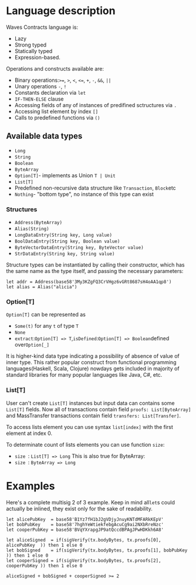 # Language description

Waves Contracts language is:

* Lazy
* Strong typed
* Statically typed
* Expression-based.

Operations and constructs available are:

* Binary operations:`>=`, `>`, `<`, `<=`, `+`, `-`, `&&`, `||`
* Unary operations `-`, `!`
* Constants declaration via `let`
* `IF-THEN-ELSE` clause
* Accessing fields of any of instances of predifined sctructures via `.`
* Accessing list element by index `[]`
* Calls to predefined functions via `()`

## Available data types

* `Long`
* `String`
* `Boolean`
* `ByteArray`
* `Option[T]`- implements as Union `T | Unit`
* `List[T]`
* Predefined non-recursive data structure like `Transaction`, `Block`etc
* `Nothing`- "bottom type", no instance of this type can exist

### Structures

* `Address(ByteArray)`
* `Alias(String)`
* `LongDataEntry(String key, Long value)`
* `BoolDataEntry(String key, Boolean value)`
* `ByteVectorDataEntry(String key, ByteVector value)`
* `StrDataEntry(String key, String value)`

Structure types can be instantiated by calling their constructor, which has the same name as the type itself, and passing the necessary parameters:
```
let addr = Address(base58'3My3KZgFQ3CrVHgz6vGRt8687sH4oAA1qp8')
let alias = Alias("alicia")
```

### Option\[T\]

`Option[T]` can be represented as

* `Some(t)` for any `t` of type `T`
* `None`
* `extract`:`Option[T] => T`,`isDefined`:`Option[T] => Boolean`defined over`Option[_]`

It is higher-kind data type indicating a possibility of absence of value of inner type. This rather popular construct from functional programming languages\(Haskell, Scala, Clojure\) nowdays gets included in majority of standard libraries for many popular languages like Java, C\#, etc.


### List\[T\]

User can't create `List[T]` instances but input data can contains some `List[T]` fields.
Now all of transactions contain field `proofs: List[ByteArray]` and MassTransfer transactions contain field `transfers: List[Transfer]`.

To access lists element you can use syntax `list[index]` with the first element at index 0.

To determinate count of lists elements you can use function `size`:
* `size `: `List[T] => Long`
This is also true for ByteArray:
* `size `: `ByteArray => Long`

# Examples

Here's a complete multisig 2 of 3 example. Keep in mind all`let`s could actually be inlined, they exist only for the sake of readability.

```
let alicePubKey  = base58'B1Yz7fH1bJ2gVDjyJnuyKNTdMFARkKEpV'
let bobPubKey    = base58'7hghYeWtiekfebgAcuCg9ai2NXbRreNzc'
let cooperPubKey = base58'BVqYXrapgJP9atQccdBPAgJPwHDKkh6A8'

let aliceSigned  = if(sigVerify(tx.bodyBytes, tx.proofs[0], alicePubKey  )) then 1 else 0
let bobSigned    = if(sigVerify(tx.bodyBytes, tx.proofs[1], bobPubKey    )) then 1 else 0
let cooperSigned = if(sigVerify(tx.bodyBytes, tx.proofs[2], cooperPubKey )) then 1 else 0

aliceSigned + bobSigned + cooperSigned >= 2
```

